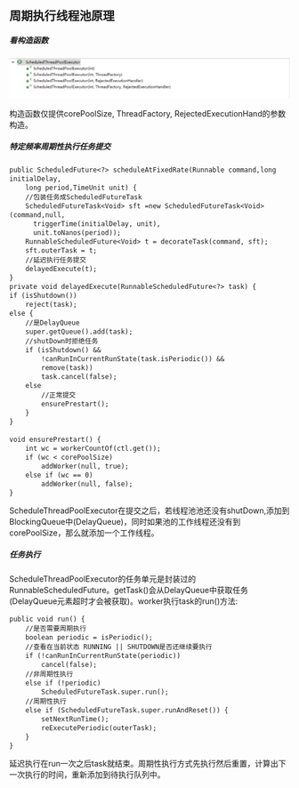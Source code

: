 ## 周期执行线程池原理

##### 看构造函数
![schedulepool](schedulepool.png)

构造函数仅提供corePoolSize, ThreadFactory, RejectedExecutionHand的参数构造。

##### 特定频率周期性执行任务提交
```
public ScheduledFuture<?> scheduleAtFixedRate(Runnable command,long initialDelay,
    long period,TimeUnit unit) {
    //包装任务成ScheduledFutureTask
    ScheduledFutureTask<Void> sft =new ScheduledFutureTask<Void>(command,null,
      triggerTime(initialDelay, unit),
      unit.toNanos(period));
    RunnableScheduledFuture<Void> t = decorateTask(command, sft);
    sft.outerTask = t;
    //延迟执行任务提交
    delayedExecute(t);
}
private void delayedExecute(RunnableScheduledFuture<?> task) {
if (isShutdown())
    reject(task);
else {
    //是DelayQueue
    super.getQueue().add(task);
    //shutDown时拒绝任务
    if (isShutdown() &&
        !canRunInCurrentRunState(task.isPeriodic()) &&
        remove(task))
        task.cancel(false);
    else
        //正常提交
        ensurePrestart();
    }
}

void ensurePrestart() {
    int wc = workerCountOf(ctl.get());
    if (wc < corePoolSize)
        addWorker(null, true);
    else if (wc == 0)
        addWorker(null, false);
}

```

ScheduleThreadPoolExecutor在提交之后，若线程池池还没有shutDown,添加到BlockingQueue中(DelayQueue)，同时如果池的工作线程还没有到corePoolSize，那么就添加一个工作线程。

##### 任务执行
ScheduleThreadPoolExecutor的任务单元是封装过的RunnableScheduledFuture。getTask()会从DelayQueue中获取任务(DelayQueue元素超时才会被获取)。worker执行task的run()方法:
```
public void run() {
    //是否需要周期执行
    boolean periodic = isPeriodic();
    //查看在当前状态 RUNNING || SHUTDOWN是否还继续要执行
    if (!canRunInCurrentRunState(periodic))
        cancel(false);
    //非周期性执行
    else if (!periodic)
        ScheduledFutureTask.super.run();
    //周期性执行
    else if (ScheduledFutureTask.super.runAndReset()) {
        setNextRunTime();
        reExecutePeriodic(outerTask);
    }
}
```
延迟执行在run一次之后task就结束。周期性执行方式先执行然后重置，计算出下一次执行的时间，重新添加到待执行队列中。